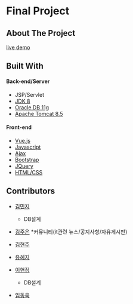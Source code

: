 # Final Project



## About The Project

[live demo]()

## Built With
<h4>Back-end/Server</h4>

* JSP/Servlet
* [JDK 8](https://www.oracle.com/java/technologies/javase/javase-jdk8-downloads.html)
* [Oracle DB 11g](https://www.oracle.com/database/technologies/112010-win64soft.html)
* [Apache Tomcat 8.5](https://tomcat.apache.org/download-80.cgi)

<h4>Front-end</h4>

* [Vue.js](https://vuejs.org/)
* [Javascript](https://developer.mozilla.org/en-US/docs/Web/JavaScript)
* [Ajax](https://api.jquery.com/jquery.ajax/)
* [Bootstrap](https://getbootstrap.com)
* [JQuery](https://jquery.com)
* [HTML/CSS](https://developer.mozilla.org/en-US/docs/Web/HTML)




## Contributors

* [김민지]()
	* DB설계
  
* [김주은](https://github.com/you4ranghe)
 *커뮤니티(it관련 뉴스/공지사항/자유게시판)

* [김현주]()
	
* [유혜지]()
	
* [이현정](https://github.com/hjleee93)
  * DB설계

* [임동욱]()
	
